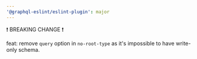 ```yaml
---
'@graphql-eslint/eslint-plugin': major
---
```


❗ BREAKING CHANGE ❗

feat: remove `query` option in `no-root-type` as it's impossible to have write-only schema.
